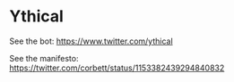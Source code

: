 # Ythical

See the bot: <https://www.twitter.com/ythical>

See the manifesto: <https://twitter.com/corbett/status/1153382439294840832>
